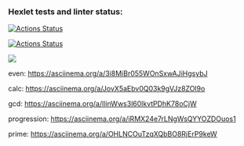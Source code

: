 ### Hexlet tests and linter status:

[![Actions Status](https://github.com/YuliaMisc/frontend-project-lvl1/workflows/hexlet-check/badge.svg)](https://github.com/YuliaMisc/frontend-project-lvl1/actions)

[![Actions Status](https://github.com/YuliaMisc/frontend-project-lvl1/workflows/NodeCI/badge.svg)](https://github.com/YuliaMisc/frontend-project-lvl1/actions/workflows/nodeis.yml)

<a href="https://codeclimate.com/github/YuliaMisc/frontend-project-lvl1"><img src="https://api.codeclimate.com/v1/badges/a99a88d28ad37a79dbf6/maintainability" /></a>

even: https://asciinema.org/a/3i8MiBr055WOnSxwAJiHgsybJ

calc: https://asciinema.org/a/JovX5aEbv0Q03k9gVJz8ZOl9o

gcd: https://asciinema.org/a/IlinWws3l60lkvtPDhK78oCjW

progression: https://asciinema.org/a/iRMX24e7rLNgWsQYYOZDOuos1

prime: https://asciinema.org/a/OHLNCOuTzqXQbBO8RjErP9keW
